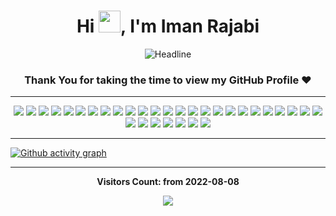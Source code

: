 <h1 align="center">
    <b>Hi <img src="https://media.giphy.com/media/hvRJCLFzcasrR4ia7z/giphy.gif" width="35">, I'm Iman Rajabi</b>
</h1>

<div align=center>
    <img src="https://readme-typing-svg.herokuapp.com?color=d1a01f&size=32&center=true&vCenter=true&width=600&height=50&lines=DevOps+Engineer;Full-Stack+Developer;Problem+Solver;Open-Source+Enthusiast" alt="Headline" />
</div>


<div align="center"> 

### Thank You for taking the time to view my GitHub Profile :heart:

</div>

-----

<div align="center">
    <img src="https://img.shields.io/badge/-DevOps-00baba?style=for-the-badge&logo=dev.to&logoColor=00baba&labelColor=282828">
    <img src="https://img.shields.io/badge/-Kubernetes-326CE5?style=for-the-badge&logo=kubernetes&logoColor=326CE5&labelColor=282828">
    <img src="https://img.shields.io/badge/-Docker-2496ed?style=for-the-badge&logo=Docker&logoColor=2496ed&labelColor=282828">
    <img src="https://img.shields.io/badge/-Linux-FCC624?style=for-the-badge&logo=Linux&logoColor=FCC624&labelColor=282828">
    <img src="https://img.shields.io/badge/-GoLang-00ADD8?style=for-the-badge&logo=Go&logoColor=00ADD8&labelColor=282828">
    <img src="https://img.shields.io/badge/-Blockchain-e38215?style=for-the-badge&logo=bitcoin&logoColor=e38215&labelColor=282828">
    <img src="https://img.shields.io/badge/-Web3.js-F16822?style=for-the-badge&logo=Web3.js&logoColor=F16822&labelColor=282828">
    <img src="https://img.shields.io/badge/-PHP-777BB4?style=for-the-badge&logo=PHP&logoColor=777BB4&labelColor=282828">
    <img src="https://img.shields.io/badge/-Laravel-FF2D20?style=for-the-badge&logo=Laravel&logoColor=FF2D20&labelColor=282828">
    <img src="https://img.shields.io/badge/-LUMEN-E74430?style=for-the-badge&logo=lumen&logoColor=E74430&labelColor=282828">
    <img src="https://img.shields.io/badge/-JavaScript-F7DF1E?style=for-the-badge&logo=JavaScript&logoColor=F7DF1E&labelColor=282828">
    <img src="https://img.shields.io/badge/-Node.Js-339933?style=for-the-badge&logo=node.js&logoColor=339933&labelColor=282828">
    <img src="https://img.shields.io/badge/-Nest.JS-E0234E?style=for-the-badge&logo=NestJS&logoColor=E0234E&labelColor=282828">
    <img src="https://img.shields.io/badge/-React.JS-61DAFB?style=for-the-badge&logo=React&logoColor=61DAFB&labelColor=282828">
    <img src="https://img.shields.io/badge/-Vue.JS-4FC08D?style=for-the-badge&logo=Vue.JS&logoColor=4FC08D&labelColor=282828">
    <img src="https://img.shields.io/badge/-Nuxt.JS-00DC82?style=for-the-badge&logo=Nuxt.JS&logoColor=00DC82&labelColor=282828">
    <img src="https://img.shields.io/badge/-MySQL-4479A1?style=for-the-badge&logo=MySQL&logoColor=4479A1&labelColor=282828">
    <img src="https://img.shields.io/badge/-MongoDB-47A248?style=for-the-badge&logo=MongoDB&logoColor=47A248&labelColor=282828">
    <img src="https://img.shields.io/badge/-PostgreSQL-4169E1?style=for-the-badge&logo=PostgreSQL&logoColor=4169E1&labelColor=282828">
    <img src="https://img.shields.io/badge/-Redis-DC382D?style=for-the-badge&logo=Redis&logoColor=DC382D&labelColor=282828">
    <img src="https://img.shields.io/badge/-ApacheKafka-231F20?style=for-the-badge&logo=apachekafka&logoColor=fff&labelColor=282828">
    <img src="https://img.shields.io/badge/-RabbitMQ-ff6600?style=for-the-badge&logo=RabbitMQ&logoColor=ff6600&labelColor=282828">
    <img src="https://img.shields.io/badge/-Swift-F05138?style=for-the-badge&logo=Swift&logoColor=F05138&labelColor=282828">
    <img src="https://img.shields.io/badge/-Elasticsearch-005571?style=for-the-badge&logo=Elasticsearch&logoColor=005571&labelColor=282828">
    <img src="https://img.shields.io/badge/-Ansible-EE0000?style=for-the-badge&logo=Ansible&logoColor=EE0000&labelColor=282828">
    <img src="https://img.shields.io/badge/-Grafana-F46800?style=for-the-badge&logo=Grafana&logoColor=F46800&labelColor=282828">
    <img src="https://img.shields.io/badge/-Prometheus-E6522C?style=for-the-badge&logo=Prometheus&logoColor=E6522C&labelColor=282828">
    <img src="https://img.shields.io/badge/-Tailwindcss-06B6D4?style=for-the-badge&logo=tailwindcss&logoColor=06B6D4&labelColor=282828">
    <img src="https://img.shields.io/badge/-CSS-1572B6?style=for-the-badge&logo=css3&logoColor=1572B6&labelColor=282828">
    <img src="https://img.shields.io/badge/-HTML-E34F26?style=for-the-badge&logo=html5&logoColor=E34F26&labelColor=282828">
    <img src="https://img.shields.io/badge/-Git-F05032?style=for-the-badge&logo=Git&logoColor=F05032&labelColor=282828">
    <img src="https://img.shields.io/badge/-Trello-0052CC?style=for-the-badge&logo=Trello&logoColor=0052CC&labelColor=282828">
</div>


------


[![Github activity graph](https://github-readme-activity-graph.vercel.app/graph?username=ImanR7&theme=merko&hide_border=true&point=68b487&title_color=aad100&color=68b487&radius=6)](https://github.com/ImanR7)


------

<div align="center">

<b>Visitors Count: from 2022-08-08</b>

<p align="center">
    <img align="center" src="https://profile-counter.glitch.me/{ImanRJB}/count.svg" />
</p>

</div>
